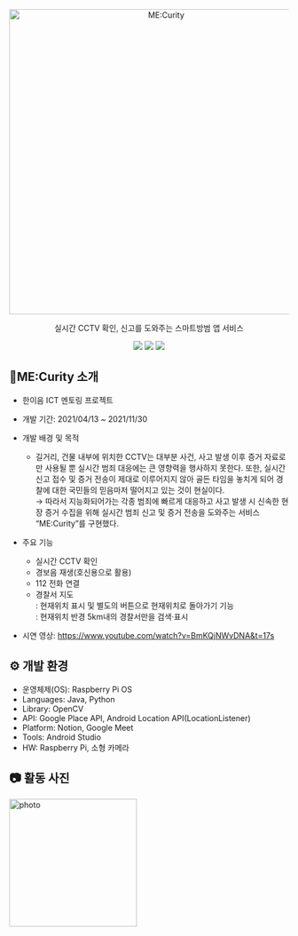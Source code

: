 <div align="center">

<img src="https://drive.google.com/uc?export=view&id=1vZSFDazhBrvOQrexJ7fu3crwVWFF0w8N" alt="ME:Curity" width="550px" />


실시간 CCTV 확인, 신고를 도와주는 스마트방범 앱 서비스


<img src="https://img.shields.io/badge/Java-007396?style=flat&logo=java&logoColor=white" />  
<img src="https://img.shields.io/badge/Google Place API-4285F4?style=flat&logo=googlemaps&logoColor=white" /> 
<img src="https://img.shields.io/badge/Android Studio-3DDC84?style=flat&logo=androidstudio&logoColor=white" /> 

</div>


## 🚨ME:Curity 소개


+ 한이음 ICT 멘토링 프로젝트
+ 개발 기간: 2021/04/13 ~ 2021/11/30
+ 개발 배경 및 목적
  * 길거리, 건물 내부에 위치한 CCTV는 대부분 사건, 사고 발생 이후 증거 자료로만 사용될 뿐 실시간 범죄 대응에는 큰 영향력을 행사하지 못한다. 또한, 실시간 신고 접수 및 증거 전송이 제대로 이루어지지 않아 골든 타임을 놓치게 되어 경찰에 대한 국민들의 믿음마저 떨어지고 있는 것이 현실이다. 
    </br>→ 따라서 지능화되어가는 각종 범죄에 빠르게 대응하고 사고 발생 시 신속한 현장 증거 수집을 위해 실시간 범죄 신고 및 증거 전송을 도와주는 서비스 “ME:Curity”를 구현했다.
    
+ 주요 기능
  * 실시간 CCTV 확인
  * 경보음 재생(호신용으로 활용)
  * 112 전화 연결
  * 경찰서 지도</br>: 현재위치 표시 및 별도의 버튼으로 현재위치로 돌아가기 기능</br>: 현재위치 반경 5km내의 경찰서만을 검색·표시
    
+ 시연 영상: https://www.youtube.com/watch?v=BmKQjNWvDNA&t=17s


## ⚙ 개발 환경


+ 운영체제(OS): Raspberry Pi OS
+ Languages: Java, Python
+ Library: OpenCV
+ API: Google Place API, Android Location API(LocationListener)
+ Platform: Notion, Google Meet
+ Tools: Android Studio
+ HW: Raspberry Pi, 소형 카메라


## 📷 활동 사진


<img src="https://drive.google.com/uc?export=view&id=1U_WWbDqLTbiWxv7HS6V_nsdSYEmkidqC" alt="photo" width="230px" />
